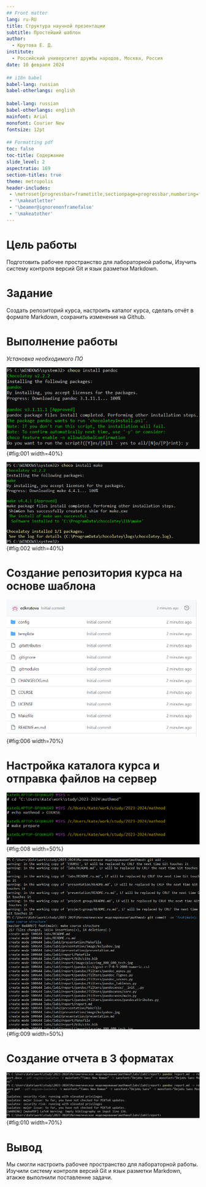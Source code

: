 ```yaml
---
## Front matter
lang: ru-RU
title: Структура научной презентации
subtitle: Простейший шаблон
author:
  - Крутова Е. Д.
institute:
  - Российский университет дружбы народов, Москва, Россия
date: 10 февраля 2024

## i18n babel
babel-lang: russian
babel-otherlangs: english

babel-lang: russian 
babel-otherlangs: english 
mainfont: Arial 
monofont: Courier New 
fontsize: 12pt

## Formatting pdf
toc: false
toc-title: Содержание
slide_level: 2
aspectratio: 169
section-titles: true
theme: metropolis
header-includes:
 - \metroset{progressbar=frametitle,sectionpage=progressbar,numbering=fraction}
 - '\makeatletter'
 - '\beamer@ignorenonframefalse'
 - '\makeatother'
---
```


# Цель работы

Подготовить рабочее пространство для лабораторной работы, Изучить систему контроля версий Git и язык разметки Markdown.

# Задание

Создать репозиторий курса, настроить каталог курса, сделать отчёт в формате Markdown, сохранить изменения на Github.

# Выполнение работы

*Установка необходимого ПО*

![Установка pandoc](image\Screenshot_1.png){#fig:001 width=40%}

![Установка make](image\Screenshot_2.png){#fig:002 width=40%}

# Создание репозитория курса на основе шаблона

![Содержимое репозитория](image\Screenshot_6.png){#fig:006 width=70%}

# Настройка каталога курса и отправка файлов на сервер

![Создание необходимых каталогов](image\Screenshot_8.png){#fig:008 width=50%}

![Отправка файлов на сервер](image\Screenshot_9.png){#fig:009 width=50%}

# Создание отчета в 3 форматах

![Конвертация файлов](image\Screenshot_11.png){#fig:010 width=70%}

# Вывод

Мы смогли настроить рабочее пространство для лабораторной работы. Изучили систему контроля версий Git и язык разметки Markdown, атакже выполнили поставленне задачи.

